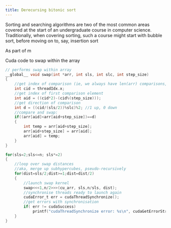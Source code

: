 ```yaml
---
title: Derecursing bitonic sort
---
```


Sorting and searching algorithms are two of the most common areas covered at the start of an undergraduate course in computer science. Traditionally, when covering sorting, such a course might start with bubble sort, before moving on to, say, insertion sort

As part of m

Cuda code to swap within the array

```C
// performs swap within array 
__global__ void swap(int *arr, int sls, int slc, int step_size)
{
	//get index of comparison (ie, we always have len(arr) comparisons, which one are we?)
	int cid = threadIdx.x;
	//get index of first comparison element
	int aid = ((cid*2)-(cid%(step_size)));
	//get direction of comparison
	int d = ((cid/(sls/2))%slc)%2; //1 up, 0 down
	//compare and swap:
	if((arr[aid]<arr[aid+step_size])==d)
	{
		int temp = arr[aid+step_size];
		arr[aid+step_size] = arr[aid];
		arr[aid] = temp;
	}
}
```

```C
for(sls=2;sls<=n; sls*=2)
{
	//loop over swap distances
	//aka, merge up subhypercubes, pseudo-recursively
	for(dist=sls/2;dist>=1;dist=dist/2)
	{
		//launch swap kernel
		swap<<<1,n/2>>>(cu_arr, sls,n/sls, dist);
		//synchronise threads ready to launch again
		cudaError_t err = cudaThreadSynchronize();
		//get errors with synchronisation
		if( err != cudaSuccess)
			printf("cudaThreadSynchronize error: %s\n", cudaGetErrorString(err));	
	}		
}
```
